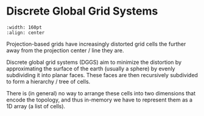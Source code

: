 # Discrete Global Grid Systems

```{image} ./dggs.png
:width: 160pt
:align: center
```

Projection-based grids have increasingly distorted grid cells the further away from the projection center / line they are.

Discrete global grid systems (DGGS) aim to minimize the distortion by approximating the surface of the earth (usually a sphere) by evenly subdividing it into planar faces. These faces are then recursively subdivided to form a hierarchy / tree of cells.

There is (in general) no way to arrange these cells into two dimensions that encode the topology, and thus in-memory we have to represent them as a 1D array (a list of cells).
